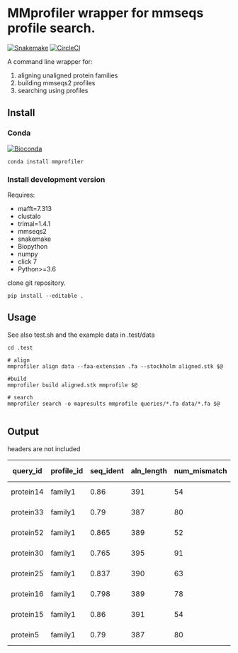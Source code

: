 # MMprofiler wrapper for mmseqs profile search.

[![Snakemake](https://img.shields.io/badge/snakemake-≥5.0.0-brightgreen.svg)](https://snakemake.bitbucket.io)
[![CircleCI](https://circleci.com/gh/chris-rands/profiles_from_protein_families/tree/master.svg?style=svg)](https://circleci.com/gh/chris-rands/profiles_from_protein_families/tree/master)

A command line wrapper for:

1. aligning unaligned protein families
2. building mmseqs2 profiles
3. searching using profiles



## Install

### Conda
[![Bioconda](https://img.shields.io/conda/dn/bioconda/mmprofiler.svg?label=Bioconda )](https://anaconda.org/bioconda/mmprofiler)

  ```
  conda install mmprofiler
  ```

### Install development version

Requires:
  - mafft=7.313
  - clustalo
  - trimal=1.4.1
  - mmseqs2
  - snakemake
  - Biopython
  - numpy
  - click 7
  - Python>=3.6

clone git repository.

```
pip install --editable .

```

## Usage

See also test.sh and the example data in .test/data

```
cd .test

# align
mmprofiler align data --faa-extension .fa --stockholm aligned.stk $@

#build
mmprofiler build aligned.stk mmprofile $@

# search
mmprofiler search -o mapresults mmprofile queries/*.fa data/*.fa $@


```
## Output

headers are not included

query_id |profile_id| seq_ident| aln_length| num_mismatch| num_gaps| q_start| q_end| t_start| t_end| e-value| bitscore
-- | -- | -- | -- | -- | -- | -- | -- | -- | -- | -- | --
protein14 | family1 | 0.86 | 391 | 54 | 0 | 3 | 393 | 1 | 387 | 4.43E-230 | 698
protein33 | family1 | 0.79 | 387 | 80 | 0 | 1 | 387 | 1 | 384 | 1.22E-205 | 627
protein52 | family1 | 0.865 | 389 | 52 | 0 | 3 | 391 | 1 | 385 | 8.57E-231 | 700
protein30 | family1 | 0.765 | 395 | 91 | 0 | 1 | 395 | 1 | 387 | 1.19E-201 | 616
protein25 | family1 | 0.837 | 390 | 63 | 0 | 4 | 393 | 2 | 387 | 3.60E-222 | 675
protein16 | family1 | 0.798 | 389 | 78 | 0 | 2 | 390 | 2 | 386 | 4.20E-209 | 637
protein15 | family1 | 0.86 | 391 | 54 | 0 | 3 | 393 | 1 | 387 | 1.99E-230 | 699
protein5 | family1 | 0.79 | 387 | 80 | 0 | 1 | 387 | 1 | 384 | 1.17E-205 | 627
